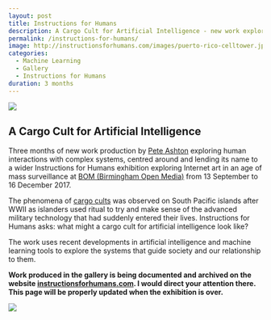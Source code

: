 ```yaml
---
layout: post
title: Instructions for Humans
description: A Cargo Cult for Artificial Intelligence - new work exploring human interactions with machines.
permalink: /instructions-for-humans/
image: http://instructionsforhumans.com/images/puerto-rico-celltower.jpg
categories:
  - Machine Learning
  - Gallery
  - Instructions for Humans
duration: 3 months
---
```


![](http://instructionsforhumans.com/images/puerto-rico-celltower.jpg)



## A Cargo Cult for Artificial Intelligence

Three months of new work production by [Pete Ashton](http://art.peteashton.com/) exploring human interactions with complex systems, centred around and lending its name to a wider Instructions for Humans exhibition exploring Internet art in an age of mass surveillance at [BOM (Birmingham Open Media)](http://bom.org.uk) from 13 September to 16 December 2017. 

The phenomena of [cargo cults](https://en.wikipedia.org/wiki/Cargo_cult) was observed on South Pacific islands after WWII as islanders used ritual to try and make sense of the advanced military technology that had suddenly entered their lives. Instructions for Humans asks: what might a cargo cult for artificial intelligence look like? 

The work uses recent developments in artificial intelligence and machine learning tools to explore the systems that guide society and our relationship to them. 

**Work produced in the gallery is being documented and archived on the website [instructionsforhumans.com](http://instructionsforhumans.com). I would direct your attention there. This page will be properly updated when the exhibition is over.** 

[![](http://art.peteashton.com/assets/images/lottery_Logo_Black_RGB_smaller.jpg)](http://artscouncil.org.uk/)